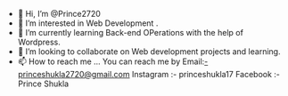 - 👋 Hi, I’m @Prince2720
- 👀 I’m interested in Web Development .
- 🌱 I’m currently learning Back-end OPerations with the help of Wordpress.
- 💞️ I’m looking to collaborate on Web development projects and learning.
- 📫 How to reach me ...
    You can reach me by
    Email:-princeshukla2720@gmail.com
    Instagram :- princeshukla17
    Facebook :- Prince Shukla 

<!---
Prince2720/Prince2720 is a ✨ special ✨ repository because its `README.md` (this file) appears on your GitHub profile.
You can click the Preview link to take a look at your changes.
--->
